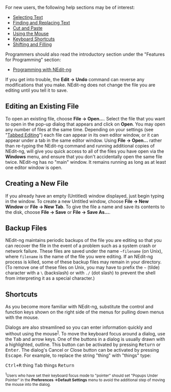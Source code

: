 
For new users, the following help sections may be of interest:

  - [Selecting Text](02.md)
  - [Finding and Replacing Text](03.md)
  - [Cut and Paste](04.md)
  - [Using the Mouse](05.md)
  - [Keyboard Shortcuts](06.md)
  - [Shifting and Filling](07.md)

Programmers should also read the introductory section under the
"Features for Programming" section:

  - [Programming with NEdit-ng](10.md)

If you get into trouble, the **Edit &rarr; Undo** command can reverse
any modifications that you make. NEdit-ng does not change the file you
are editing until you tell it to save.

## Editing an Existing File

To open an existing file, choose **File &rarr; Open...**. Select the
file that you want to open in the pop-up dialog that appears and click
on **Open**. You may open any number of files at the same time. Depending on
your settings (see "[Tabbed Editing](08.md)") each file can appear in its
own editor window, or it can appear under a tab in the same editor
window. Using **File &rarr; Open...** rather than re-typing the NEdit-ng 
command and running additional copies of NEdit-ng, will give you quick access 
to all of the files you have open via the **Windows** menu, and ensure that you
don't accidentally open the same file twice. NEdit-ng has no "main"
window. It remains running as long as at least one editor window is
open.

## Creating a New File

If you already have an empty (Untitled) window displayed, just begin
typing in the window. To create a new Untitled window, choose 
**File &rarr;  New Window** or **File &rarr; New Tab**. To give the 
file a name and save its contents to the disk, choose **File &rarr; Save** 
or **File &rarr; Save As...**.

## Backup Files

NEdit-ng maintains periodic backups of the file you are editing so that
you can recover the file in the event of a problem such as a system
crash or network failure. These files are saved under the name
`~filename` (on Unix), where `filename` is the name of the file you were
editing. If an NEdit-ng process is killed, some of these backup files
may remain in your directory. (To remove one of these files on Unix, you
may have to prefix the `~` (tilde) character with a `\` (backslash) or
with `./` (dot slash) to prevent the shell from interpreting it as a
special character.)

## Shortcuts

As you become more familiar with NEdit-ng, substitute the control and
function keys shown on the right side of the menus for pulling down
menus with the mouse.

Dialogs are also streamlined so you can enter information quickly and
without using the mouse<sup><a href="#note-1">1</a></sup>. To move the keyboard focus around a dialog,
use the <kbd>Tab</kbd> and arrow keys. One of the buttons in a dialog 
is usually drawn with a highlighted, outline. This button can be activated by
pressing <kbd>Return</kbd> or <kbd>Enter</kbd>. The dialog's Cancel or Close 
button can be activated by pressing <kbd>Escape</kbd>. For example, to 
replace the string "thing" with "things" type:

<kbd>Ctrl+R</kbd> thing <kbd>Tab</kbd> things <kbd>Return</kbd>

<a name="note-1"></a>
<small><sup>1</sup>Users who have set their keyboard focus mode to "pointer" should set
"Popups Under Pointer" in the **Preferences &rarr;Default Settings** menu to avoid the
additional step of moving the mouse into the dialog.
</small>
